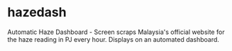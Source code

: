 # hazedash
Automatic Haze Dashboard - Screen scraps Malaysia's official website for the haze reading in PJ every hour.  Displays on an automated dashboard.
